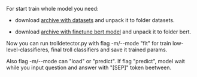 For start train whole model you need:

* download [archive with datasets](https://yadi.sk/d/asUKcN2e4az0cg) and unpack it to folder datasets.

* download [archive with finetune bert model](https://yadi.sk/d/bZHQ4jjAzyks6g) and unpack it to folder bert.

Now you can run trolldetector.py with flag -m/--mode "fit" for train low-level-classifieres, final troll classifiers and save it trained params.

Also flag -m/--mode can "load" or "predict". If flag "predict", model wait while you input question and answer with "[SEP]" token beetween.
